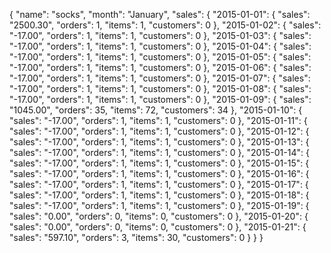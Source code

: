 {
  "name": "socks",
  "month": "January",
  "sales": {
    "2015-01-01": {
      "sales": "2500.30",
      "orders": 1,
      "items": 1,
      "customers": 0
    },
    "2015-01-02": {
      "sales": "-17.00",
      "orders": 1,
      "items": 1,
      "customers": 0
    },
    "2015-01-03": {
      "sales": "-17.00",
      "orders": 1,
      "items": 1,
      "customers": 0
    },
    "2015-01-04": {
      "sales": "-17.00",
      "orders": 1,
      "items": 1,
      "customers": 0
    },
    "2015-01-05": {
      "sales": "-17.00",
      "orders": 1,
      "items": 1,
      "customers": 0
    },
    "2015-01-06": {
      "sales": "-17.00",
      "orders": 1,
      "items": 1,
      "customers": 0
    },
    "2015-01-07": {
      "sales": "-17.00",
      "orders": 1,
      "items": 1,
      "customers": 0
    },
    "2015-01-08": {
      "sales": "-17.00",
      "orders": 1,
      "items": 1,
      "customers": 0
    },
    "2015-01-09": {
      "sales": "1045.00",
      "orders": 35,
      "items": 72,
      "customers": 34
    },
    "2015-01-10": {
      "sales": "-17.00",
      "orders": 1,
      "items": 1,
      "customers": 0
    },
    "2015-01-11": {
      "sales": "-17.00",
      "orders": 1,
      "items": 1,
      "customers": 0
    },
    "2015-01-12": {
      "sales": "-17.00",
      "orders": 1,
      "items": 1,
      "customers": 0
    },
    "2015-01-13": {
      "sales": "-17.00",
      "orders": 1,
      "items": 1,
      "customers": 0
    },
    "2015-01-14": {
      "sales": "-17.00",
      "orders": 1,
      "items": 1,
      "customers": 0
    },
    "2015-01-15": {
      "sales": "-17.00",
      "orders": 1,
      "items": 1,
      "customers": 0
    },
    "2015-01-16": {
      "sales": "-17.00",
      "orders": 1,
      "items": 1,
      "customers": 0
    },
    "2015-01-17": {
      "sales": "-17.00",
      "orders": 1,
      "items": 1,
      "customers": 0
    },
    "2015-01-18": {
      "sales": "-17.00",
      "orders": 1,
      "items": 1,
      "customers": 0
    },
    "2015-01-19": {
      "sales": "0.00",
      "orders": 0,
      "items": 0,
      "customers": 0
    },
    "2015-01-20": {
      "sales": "0.00",
      "orders": 0,
      "items": 0,
      "customers": 0
    },
    "2015-01-21": {
      "sales": "597.10",
      "orders": 3,
      "items": 30,
      "customers": 0
    }
  }
}
